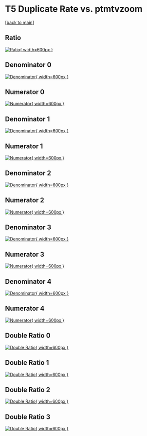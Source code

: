 # T5 Duplicate Rate vs. ptmtvzoom

[[back to main](./)]



## Ratio

[![Ratio](../mtv/var/T5_duplrate_ptmtvzoom.png){ width=600px }](../mtv/var/T5_duplrate_ptmtvzoom.pdf)

## Denominator 0

[![Denominator](../mtv/den/T5_duplrate_ptmtvzoom_den0.png){ width=600px }](../mtv/den/T5_duplrate_ptmtvzoom_den0.pdf)

## Numerator 0

[![Numerator](../mtv/num/T5_duplrate_ptmtvzoom_num0.png){ width=600px }](../mtv/num/T5_duplrate_ptmtvzoom_num0.pdf)

## Denominator 1

[![Denominator](../mtv/den/T5_duplrate_ptmtvzoom_den1.png){ width=600px }](../mtv/den/T5_duplrate_ptmtvzoom_den1.pdf)

## Numerator 1

[![Numerator](../mtv/num/T5_duplrate_ptmtvzoom_num1.png){ width=600px }](../mtv/num/T5_duplrate_ptmtvzoom_num1.pdf)

## Denominator 2

[![Denominator](../mtv/den/T5_duplrate_ptmtvzoom_den2.png){ width=600px }](../mtv/den/T5_duplrate_ptmtvzoom_den2.pdf)

## Numerator 2

[![Numerator](../mtv/num/T5_duplrate_ptmtvzoom_num2.png){ width=600px }](../mtv/num/T5_duplrate_ptmtvzoom_num2.pdf)

## Denominator 3

[![Denominator](../mtv/den/T5_duplrate_ptmtvzoom_den3.png){ width=600px }](../mtv/den/T5_duplrate_ptmtvzoom_den3.pdf)

## Numerator 3

[![Numerator](../mtv/num/T5_duplrate_ptmtvzoom_num3.png){ width=600px }](../mtv/num/T5_duplrate_ptmtvzoom_num3.pdf)

## Denominator 4

[![Denominator](../mtv/den/T5_duplrate_ptmtvzoom_den4.png){ width=600px }](../mtv/den/T5_duplrate_ptmtvzoom_den4.pdf)

## Numerator 4

[![Numerator](../mtv/num/T5_duplrate_ptmtvzoom_num4.png){ width=600px }](../mtv/num/T5_duplrate_ptmtvzoom_num4.pdf)

## Double Ratio 0

[![Double Ratio](../mtv/ratio/T5_duplrate_ptmtvzoom_ratio0.png){ width=600px }](../mtv/ratio/T5_duplrate_ptmtvzoom_ratio0.pdf)

## Double Ratio 1

[![Double Ratio](../mtv/ratio/T5_duplrate_ptmtvzoom_ratio1.png){ width=600px }](../mtv/ratio/T5_duplrate_ptmtvzoom_ratio1.pdf)

## Double Ratio 2

[![Double Ratio](../mtv/ratio/T5_duplrate_ptmtvzoom_ratio2.png){ width=600px }](../mtv/ratio/T5_duplrate_ptmtvzoom_ratio2.pdf)

## Double Ratio 3

[![Double Ratio](../mtv/ratio/T5_duplrate_ptmtvzoom_ratio3.png){ width=600px }](../mtv/ratio/T5_duplrate_ptmtvzoom_ratio3.pdf)

